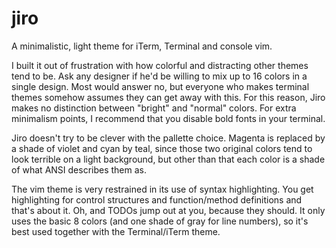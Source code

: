 jiro
====

A minimalistic, light theme for iTerm, Terminal and console vim.

I built it out of frustration with how colorful and distracting other themes
tend to be. Ask any designer if he'd be willing to mix up to 16 colors in a
single design. Most would answer no, but everyone who makes terminal themes
somehow assumes they can get away with this. For this reason, Jiro makes no
distinction between "bright" and "normal" colors. For extra minimalism points,
I recommend that you disable bold fonts in your terminal.

Jiro doesn't try to be clever with the pallette choice. Magenta is replaced by
a shade of violet and cyan by teal, since those two original colors tend to
look terrible on a light background, but other than that each color is a shade
of what ANSI describes them as.

The vim theme is very restrained in its use of syntax highlighting. You get
highlighting for control structures and function/method definitions and that's
about it. Oh, and TODOs jump out at you, because they should. It only uses the
basic 8 colors (and one shade of gray for line numbers), so it's best used
together with the Terminal/iTerm theme.
